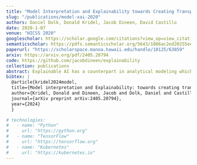 ```yaml
---
title: "Model Interpretation and Explainability towards Creating Transparency in Prediction Models"
slug: "/publications/model-xai-2020"
authors: Daniel Dolk, Donald Kridel, Jacob Dineen, David Castillo
date: 2020-1-07
venue: "HICSS 2020"
googlescholar: https://scholar.google.com/citations?view_op=view_citation&hl=en&user=WKurvcoAAAAJ&citation_for_view=WKurvcoAAAAJ:u5HHmVD_uO8C
semanticscholar: https://pdfs.semanticscholar.org/5643/1886ac2ed20255ee1fa5983543b2817105d2.pdf?_gl=1*1ojfebs*_ga*MjAzNTY4OTM1NC4xNjkwNDIwMzQ5*_ga_H7P4ZT52H5*MTY5MjU2ODk4Mi4xMC4xLjE2OTI1Njg5ODQuNTguMC4w
paperurl: "https://scholarspace.manoa.hawaii.edu/handle/10125/63859"
arxiv: https://arxiv.org/pdf/2405.20794
code: https://github.com/jacobdineen/explainability
collection: publications
abstract: Explainable AI has a counterpart in analytical modeling which we refer to as model explainability. We tackle the issue of model explainability in the context of prediction models. We analyze a dataset of loans from a credit card company and apply three stages; Execute and compare four different prediction methods, apply the best known explainability techniques in the current literature to the model training sets to identify feature importance (FI)(static case), and finally to cross-check whether the FI set holds up under “what if” prediction scenarios for continuous and categorical variables (dynamic case). We found inconsistency in FI identification between the static and dynamic cases. We summarize the “state of the art” in model explainability and suggest further research to advance the field.
bibtex: |
  @article{kridel2024model,
  title={Model interpretation and Explainability: towards creating transparency in prediction models},
  author={Kridel, Donald and Dineen, Jacob and Dolk, Daniel and Castillo, David},
  journal={arXiv preprint arXiv:2405.20794},
  year={2024}
  }

# technologies:
#   - name: "Python"
#     url: "https://python.org"
#   - name: "TensorFlow"
#     url: "https://tensorflow.org"
#   - name: "Kubernetes"
#     url: "https://kubernetes.io"
---
```

